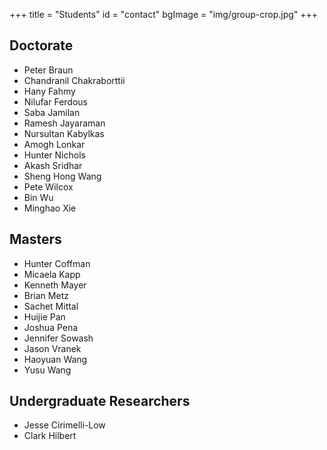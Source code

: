 +++
title = "Students"
id = "contact"
bgImage = "img/group-crop.jpg"
+++


Doctorate
---------
* Peter Braun
* Chandranil Chakraborttii
* Hany Fahmy
* Nilufar Ferdous
* Saba Jamilan
* Ramesh Jayaraman
* Nursultan Kabylkas
* Amogh Lonkar
* Hunter Nichols
* Akash Sridhar
* Sheng Hong Wang
* Pete Wilcox
* Bin Wu
* Minghao Xie


Masters
-------
* Hunter Coffman
* Micaela Kapp
* Kenneth Mayer
* Brian Metz
* Sachet Mittal
* Huijie Pan
* Joshua Pena
* Jennifer Sowash
* Jason Vranek
* Haoyuan Wang
* Yusu Wang


Undergraduate Researchers
-------------------------
* Jesse Cirimelli-Low
* Clark Hilbert
